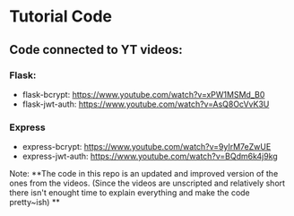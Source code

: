# Tutorial Code
## Code connected to YT videos:

### Flask:
* flask-bcrypt: https://www.youtube.com/watch?v=xPW1MSMd_B0
* flask-jwt-auth: https://www.youtube.com/watch?v=AsQ8OcVvK3U

### Express
* express-bcrypt: https://www.youtube.com/watch?v=9yIrM7eZwUE
* express-jwt-auth: https://www.youtube.com/watch?v=BQdm6k4j9kg

Note: **The code in this repo is an updated and improved version of the ones from the videos. (Since the videos are unscripted and relatively short there isn't enought time to explain everything and make the code pretty~ish) **
